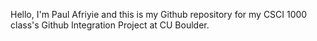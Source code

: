 Hello, I'm  Paul Afriyie and this is my Github repository for my CSCI 1000 class's Github Integration Project at CU Boulder.